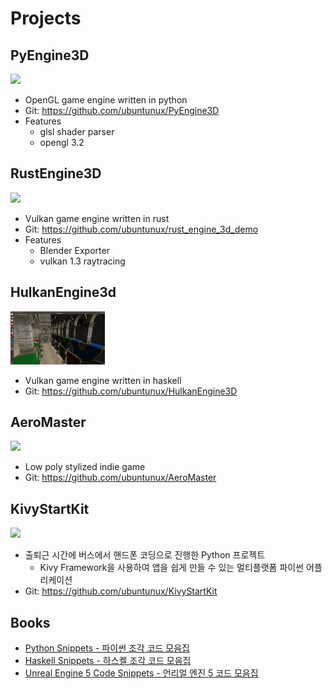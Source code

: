 # Projects

## PyEngine3D
[![](https://img.youtube.com/vi/x9GVA7tCAdw/mqdefault.jpg)](https://www.youtube.com/watch?v=x9GVA7tCAdw)
- OpenGL game engine written in python
- Git: https://github.com/ubuntunux/PyEngine3D
- Features
    - glsl shader parser
    - opengl 3.2
 
## RustEngine3D
[![](https://img.youtube.com/vi/lAMA23NmRTI/mqdefault.jpg)](https://www.youtube.com/watch?v=lAMA23NmRTI)
- Vulkan game engine written in rust
- Git: https://github.com/ubuntunux/rust_engine_3d_demo
- Features
    - Blender Exporter
    - vulkan 1.3 raytracing

## HulkanEngine3d
[<img src="https://github.com/ubuntunux/HulkanEngine3D/blob/master/images/screenshot.png" width=30%>](https://github.com/ubuntunux/HulkanEngine3D)
- Vulkan game engine written in haskell
- Git: https://github.com/ubuntunux/HulkanEngine3D
 
## AeroMaster
[![](https://img.youtube.com/vi/4R8i8Bnx-nQ/mqdefault.jpg)](https://www.youtube.com/watch?v=4R8i8Bnx-nQ)
- Low poly stylized indie game
- Git: https://github.com/ubuntunux/AeroMaster
 
## KivyStartKit
[<img src="https://github.com/ubuntunux/Ubuntunux/assets/16193695/4481aed9-a400-4026-82ba-f3c69f3ff567" width=30%>](https://github.com/ubuntunux/KivyStartKit)
- 출퇴근 시간에 버스에서 핸드폰 코딩으로 진행한 Python 프로젝트
    - Kivy Framework을 사용하여 앱을 쉽게 만들 수 있는 멀티플랫폼 파이썬 어플리케이션
- Git: https://github.com/ubuntunux/KivyStartKit

## Books
- [Python Snippets - 파이썬 조각 코드 모음집](https://github.com/ubuntunux/Python-Snippets)
- [Haskell Snippets - 하스켈 조각 코드 모음집](https://github.com/ubuntunux/Haskell-Snippets)
- [Unreal Engine 5 Code Snippets - 언리얼 엔진 5 코드 모음집](https://github.com/ubuntunux/Unreal-Engine-5-Code-Snippets)
